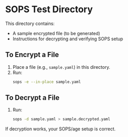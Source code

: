 # SOPS Test Directory

This directory contains:
- A sample encrypted file (to be generated)
- Instructions for decrypting and verifying SOPS setup

## To Encrypt a File

1. Place a file (e.g., `sample.yaml`) in this directory.
2. Run:
   ```sh
   sops -e --in-place sample.yaml
   ```

## To Decrypt a File

1. Run:
   ```sh
   sops -d sample.yaml > sample.decrypted.yaml
   ```

If decryption works, your SOPS/age setup is correct. 